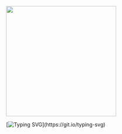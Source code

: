 <img src="https://i.pinimg.com/originals/b6/ea/0e/b6ea0e7792936be304459a4d7cd650c2.gif" width="300px">

[![Typing SVG](https://readme-typing-svg.herokuapp.com?font=Fira+Code&size=25&pause=1000&color=6672748B&random=false&width=335&lines=.+.+.+I'm+learnding!)](https://git.io/typing-svg)


<!---
Puffendorf/Puffendorf is a ✨ special ✨ repository because its `README.md` (this file) appears on your GitHub profile.
You can click the Preview link to take a look at your changes.
--->
